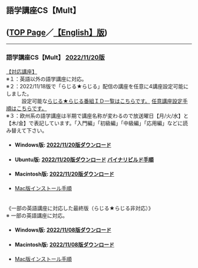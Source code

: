 ## 語学講座CS【Mult】     
## ([TOP Page](https://csreviser.github.io/CS-English/)／[【English】版](https://csreviser.github.io/CS-English/new/))
***
### 語学講座CS【Mult】 [2022/11/20版](https://github.com/CSReviser/CS-Mult/releases/tag/20221120)                 
                
[【対応講座】](https://github.com/CSReviser/CS-Mult/wiki/%E5%AF%BE%E5%BF%9C%E8%AC%9B%E5%BA%A7)            
※１：英語以外の語学講座に対応。          
※２：2022/11/18版で「らじる★らじる」配信の講座を任意に4講座設定可能にしました。           
　　　設定可能な[らじる★らじる番組ＩＤ一覧はこちらです。](https://github.com/CSReviser/CS-English/wiki/%E3%82%89%E3%81%98%E3%82%8B%E2%98%85%E3%82%89%E3%81%98%E3%82%8B%E7%95%AA%E7%B5%84%EF%BC%A9%EF%BC%A4%E4%B8%80%E8%A6%A7)    [任意講座設定手順はこちらです。](https://github.com/CSReviser/CS-English/wiki/%E4%BB%BB%E6%84%8F%E3%82%89%E3%81%98%E3%82%8B%E7%95%AA%E7%B5%84%E8%A8%AD%E5%AE%9A%E6%89%8B%E9%A0%86)                 
※３：欧州系の語学講座は半期で講座名称が変わるので放送曜日【月/火/水】と【木/金】で表記しています。「入門編」「初級編」「中級編」「応用編」などに読み替えて下さい。              
   - #### Windows版: [2022/11/20版ダウンロード](https://github.com/CSReviser/CS-Mult/releases/download/20221120/CS-Mult-Windows-20221120.zip)                          
   - #### Ubuntu版: [2022/11/20版ダウンロード](https://github.com/CSReviser/CS-Mult/releases/download/20221120/CS-Mult-Ubuntu-qt5-20221120.zip)                [バイナリビルド手順](https://github.com/CSReviser/CS-Mult/wiki/ubuntuビルド手順)                          
   - #### Macintosh版: [2022/11/20版ダウンロード](https://github.com/CSReviser/CS-Mult/releases/download/20221120/CS-Mult-Macintosh-20221120.dmg)
   -  [Mac版インストール手順](https://github.com/CSReviser/CS-English/wiki/Mac%E7%89%88%E3%82%A4%E3%83%B3%E3%82%B9%E3%83%88%E3%83%BC%E3%83%AB%E6%89%8B%E9%A0%86(%E3%83%91%E3%83%BC%E3%83%9F%E3%83%83%E3%82%B7%E3%83%A7%E3%83%B3%E6%B8%88))                          　　　           　　                            
   　　　　　　　　　
                                      　　　　　　　　　　　　　　　　　　　　　　　　　　　　　　　　　　　　　　　
　　　　　　　


《一部の英語講座に対応した最終版（らじる★らじる非対応）》　　　　　　　　　　                 
※ 一部の英語講座に対応。          
   - #### Windows版: [2022/11/08版ダウンロード](https://github.com/CSReviser/CS-Mult/releases/download/20221108/CS-Mult-Windows-20221108.zip)                 
   - #### Macintosh版: [2022/11/08版ダウンロード](https://github.com/CSReviser/CS-Mult/releases/download/20221108/CS-Mult-Macintosh-20221108.dmg)
   -  [Mac版インストール手順](https://github.com/CSReviser/CS-English/wiki/Mac%E7%89%88%E3%82%A4%E3%83%B3%E3%82%B9%E3%83%88%E3%83%BC%E3%83%AB%E6%89%8B%E9%A0%86(%E3%83%91%E3%83%BC%E3%83%9F%E3%83%83%E3%82%B7%E3%83%A7%E3%83%B3%E6%B8%88))                          　　　           　　                            

